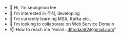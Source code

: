 - 👋 Hi, I’m seungmoo lee
- 👀 I’m interested in 주식, developing
- 🌱 I’m currently learning MSA, Kafka etc...
- 💞️ I’m looking to collaborate on Web Service Domain
- 📫 How to reach me "email : dltmdan92@gmail.com"

<!---
dltmdan92/dltmdan92 is a ✨ special ✨ repository because its `README.md` (this file) appears on your GitHub profile.
You can click the Preview link to take a look at your changes.
--->
